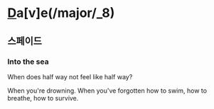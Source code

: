 # [D](/major/_3)a[v]e(/major/_8)

## 스페이드

### Into the sea

When does half way not feel like half way? 

When you're drowning. When you've forgotten how to swim, how to breathe, how to survive. 